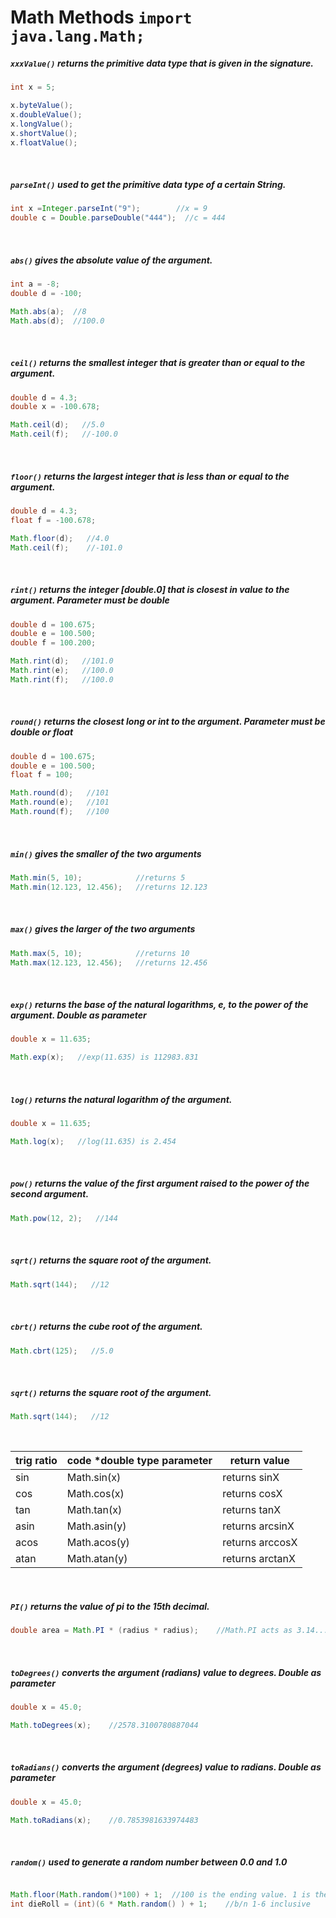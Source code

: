 # Math Methods  ```import java.lang.Math;```

##### ```xxxValue()``` returns the primitive data type that is given in the signature.
```Java
int x = 5;

x.byteValue();
x.doubleValue();
x.longValue();
x.shortValue();
x.floatValue();
```
<br>

##### ```parseInt()``` used to get the primitive data type of a certain String.
```Java
int x =Integer.parseInt("9");        //x = 9
double c = Double.parseDouble("444");  //c = 444
```
<br>

##### ```abs()``` gives the absolute value of the argument.
```Java
int a = -8;
double d = -100;

Math.abs(a);  //8
Math.abs(d);  //100.0
```
<br>

##### ```ceil()``` returns the smallest integer that is greater than or equal to the argument.
```Java
double d = 4.3;
double x = -100.678;   

Math.ceil(d);   //5.0
Math.ceil(f);   //-100.0
```
<br>

##### ```floor()``` returns the largest integer that is less than or equal to the argument.
```Java
double d = 4.3;
float f = -100.678; 

Math.floor(d);   //4.0
Math.ceil(f);    //-101.0
```
<br>

##### ```rint()``` returns the integer [double.0] that is closest in value to the argument. Parameter must be double
```Java
double d = 100.675;
double e = 100.500;
double f = 100.200;

Math.rint(d);   //101.0
Math.rint(e);   //100.0
Math.rint(f);   //100.0
```
<br>

##### ```round()``` returns the closest long or int to the argument. Parameter must be double or float
```Java
double d = 100.675;
double e = 100.500;
float f = 100;

Math.round(d);   //101
Math.round(e);   //101
Math.round(f);   //100
```
<br>

##### ```min()``` gives the smaller of the two arguments
```Java
Math.min(5, 10);            //returns 5
Math.min(12.123, 12.456);   //returns 12.123
```
<br>

##### ```max()``` gives the larger of the two arguments
```Java
Math.max(5, 10);            //returns 10
Math.max(12.123, 12.456);   //returns 12.456
```
<br>

##### ```exp()``` returns the base of the natural logarithms, e, to the power of the argument. Double as parameter
```Java
double x = 11.635;

Math.exp(x);   //exp(11.635) is 112983.831
```
<br>

##### ```log()``` returns the natural logarithm of the argument.
```Java
double x = 11.635;

Math.log(x);   //log(11.635) is 2.454
```
<br>

##### ```pow()``` returns the value of the first argument raised to the power of the second argument.
```Java
Math.pow(12, 2);   //144
```
<br>

##### ```sqrt()``` returns the square root of the argument.
```Java
Math.sqrt(144);   //12
```
<br>

##### ```cbrt()``` returns the cube root of the argument.
```Java
Math.cbrt(125);   //5.0
```
<br>

##### ```sqrt()``` returns the square root of the argument.
```Java
Math.sqrt(144);   //12
```
<br>

trig ratio | code *double type parameter | return value
-----------|------|-------------
sin | Math.sin(x) | returns sinX
cos | Math.cos(x) | returns cosX
tan | Math.tan(x) | returns tanX
asin | Math.asin(y) | returns arcsinX
acos | Math.acos(y) | returns arccosX
atan | Math.atan(y) | returns arctanX
<br>

##### ```PI()``` returns the value of pi to the 15th decimal.
```Java
double area = Math.PI * (radius * radius);    //Math.PI acts as 3.14... itself
```
<br>

##### ```toDegrees()``` converts the argument (radians) value to degrees. Double as parameter
```Java
double x = 45.0;

Math.toDegrees(x);    //2578.3100780887044
```
<br>

##### ```toRadians()``` converts the argument (degrees) value to radians. Double as parameter
```Java
double x = 45.0;

Math.toRadians(x);    //0.7853981633974483
```
<br>

##### ```random()``` used to generate a random number between 0.0 and 1.0
```Java

Math.floor(Math.random()*100) + 1;  //100 is the ending value. 1 is the starting value. Inclusive
int dieRoll = (int)(6 * Math.random() ) + 1;    //b/n 1-6 inclusive
```
<br>
